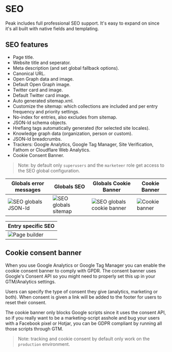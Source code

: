 # SEO

Peak includes full professional SEO support. It's easy to expand on since it's all built with native fields and templating. 

## SEO features
* Page title.
* Website title and seperator.
* Meta description (and set global fallback options).
* Canonical URL.
* Open Graph data and image.
* Default Open Graph image.
* Twitter card and image.
* Default Twitter card image.
* Auto generated sitemap.xml.
* Customize the sitemap: which collections are included and per entry frequency and priority settings.
* No-index for entries, also excludes from sitemap.
* JSON-ld schema objects.
* Hreflang tags automatically generated (for selected site locales).
* Knowledge graph data (organization, person or custom).
* JSON-ld breadcrumbs.
* Trackers: Google Analytics, Google Tag Manager, Site Verification, Fathom or Cloudflare Web Analytics.
* Cookie Consent Banner.

> Note: by default only `superusers` and the `marketeer` role get access to the SEO global configuration.

| Globals error messages  | Globals SEO  |  Globals Cookie Banner  | Cookie Banner |
|---|---|---|---|
| ![SEO globals JSON-ld](/visuals/screenshots/seo-globals-01.png) | ![SEO globals sitemap](/visuals/screenshots/seo-globals-02.png) | ![SEO globals cookie banner](/visuals/screenshots/cookie-banner-config.png) | ![Cookie banner](/visuals/screenshots/cookie-banner.png) |

| Entry specific SEO |
|---|
| ![Page builder](/visuals/screenshots/entry-seo.png) |

## Cookie consent banner

When you use Google Analytics or Google Tag Manager you can enable the cookie consent banner to comply with GPDR. The consent banner uses Google's Consent API so you might need to properly set this up in your GTM/Analytics settings.

Users can specify the type of consent they give (analytics, marketing or both). When consent is given a link will be added to the footer for users to reset their consent.

The cookie banner only blocks Google scripts since it uses the consent API, so if you really want to be a marketing-script asshole and bug your users with a Facebook pixel or Hotjar, you can be GDPR compliant by running all those scripts through GTM.

> Note: tracking and cookie consent by default only work on the `production` environment.
